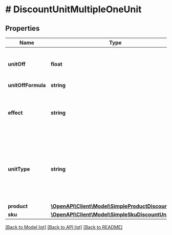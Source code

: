 # # DiscountUnitMultipleOneUnit

## Properties

Name | Type | Description | Notes
------------ | ------------- | ------------- | -------------
**unitOff** | **float** | Number of units to be granted a full value discount. | [optional]
**unitOffFormula** | **string** |  | [optional]
**effect** | **string** | Defines how the unit is added to the customer&#39;s order. | [optional]
**unitType** | **string** | The product deemed as free, chosen from product inventory (e.g. time, items). | [optional]
**product** | [**\OpenAPI\Client\Model\SimpleProductDiscountUnit**](SimpleProductDiscountUnit.md) |  | [optional]
**sku** | [**\OpenAPI\Client\Model\SimpleSkuDiscountUnit**](SimpleSkuDiscountUnit.md) |  | [optional]

[[Back to Model list]](../../README.md#models) [[Back to API list]](../../README.md#endpoints) [[Back to README]](../../README.md)
